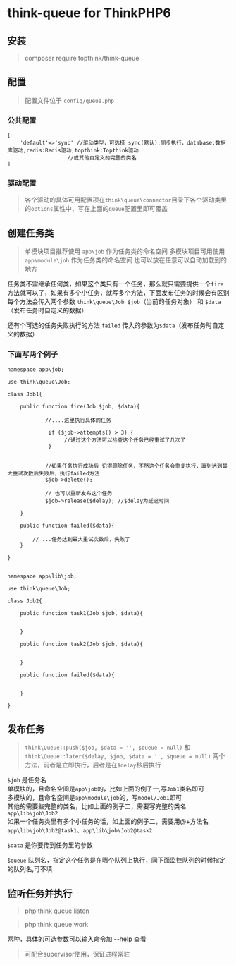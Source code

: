 # think-queue for ThinkPHP6

## 安装

> composer require topthink/think-queue

## 配置

> 配置文件位于 `config/queue.php`

### 公共配置

```
[
    'default'=>'sync' //驱动类型，可选择 sync(默认):同步执行，database:数据库驱动,redis:Redis驱动,topthink:Topthink驱动
                   //或其他自定义的完整的类名
]
```

### 驱动配置
> 各个驱动的具体可用配置项在`think\queue\connector`目录下各个驱动类里的`options`属性中，写在上面的`queue`配置里即可覆盖


## 创建任务类
> 单模块项目推荐使用 `app\job` 作为任务类的命名空间
> 多模块项目可用使用 `app\module\job` 作为任务类的命名空间
> 也可以放在任意可以自动加载到的地方

任务类不需继承任何类，如果这个类只有一个任务，那么就只需要提供一个`fire`方法就可以了，如果有多个小任务，就写多个方法，下面发布任务的时候会有区别  
每个方法会传入两个参数 `think\queue\Job $job`（当前的任务对象） 和 `$data`（发布任务时自定义的数据）

还有个可选的任务失败执行的方法 `failed` 传入的参数为`$data`（发布任务时自定义的数据）

### 下面写两个例子

```
namespace app\job;

use think\queue\Job;

class Job1{
    
    public function fire(Job $job, $data){
    
            //....这里执行具体的任务 
            
             if ($job->attempts() > 3) {
                  //通过这个方法可以检查这个任务已经重试了几次了
             }
            
            
            //如果任务执行成功后 记得删除任务，不然这个任务会重复执行，直到达到最大重试次数后失败后，执行failed方法
            $job->delete();
            
            // 也可以重新发布这个任务
            $job->release($delay); //$delay为延迟时间
          
    }
    
    public function failed($data){
    
        // ...任务达到最大重试次数后，失败了
    }

}

```

```

namespace app\lib\job;

use think\queue\Job;

class Job2{
    
    public function task1(Job $job, $data){
    
          
    }
    
    public function task2(Job $job, $data){
    
          
    }
    
    public function failed($data){
    
          
    }

}

```


## 发布任务
> `think\Queue::push($job, $data = '', $queue = null)` 和 `think\Queue::later($delay, $job, $data = '', $queue = null)` 两个方法，前者是立即执行，后者是在`$delay`秒后执行

`$job` 是任务名  
单模块的，且命名空间是`app\job`的，比如上面的例子一,写`Job1`类名即可  
多模块的，且命名空间是`app\module\job`的，写`model/Job1`即可  
其他的需要些完整的类名，比如上面的例子二，需要写完整的类名`app\lib\job\Job2`  
如果一个任务类里有多个小任务的话，如上面的例子二，需要用@+方法名`app\lib\job\Job2@task1`、`app\lib\job\Job2@task2`

`$data` 是你要传到任务里的参数

`$queue` 队列名，指定这个任务是在哪个队列上执行，同下面监控队列的时候指定的队列名,可不填

## 监听任务并执行

> php think queue:listen

> php think queue:work

两种，具体的可选参数可以输入命令加 --help 查看

>可配合supervisor使用，保证进程常驻
